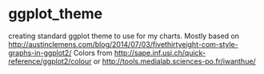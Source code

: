 # ggplot_theme
creating standard ggplot theme to use for my charts. 
Mostly based on http://austinclemens.com/blog/2014/07/03/fivethirtyeight-com-style-graphs-in-ggplot2/
Colors from http://sape.inf.usi.ch/quick-reference/ggplot2/colour or http://tools.medialab.sciences-po.fr/iwanthue/
